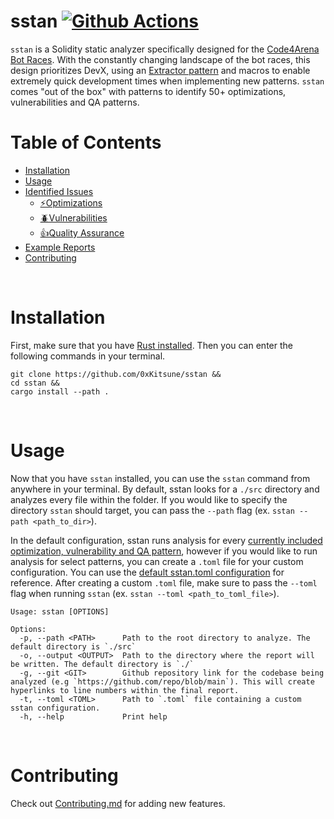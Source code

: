 # sstan [![Github Actions][gha-badge]][gha]
[gha]: https://github.com/0xKitsune/sstan/actions
[gha-badge]: https://github.com/0xKitsune/sstan/actions/workflows/ci.yml/badge.svg


`sstan` is a Solidity static analyzer specifically designed for the [Code4Arena Bot Races](). With the constantly changing landscape of the bot races, this design prioritizes DevX, using an [Extractor pattern]() and macros to enable extremely quick development times when implementing new patterns. `sstan` comes "out of the box" with patterns to identify 50+ optimizations, vulnerabilities and QA patterns.

# Table of Contents
- [Installation](#installation)
- [Usage](#usage)
- [Identified Issues](https://github.com/0xKitsune/sstan/tree/main/docs)
  - [⚡Optimizations](https://github.com/0xKitsune/sstan/blob/main/docs/identified-optimizations.md)
  - [🪲Vulnerabilities](https://github.com/0xKitsune/sstan/blob/main/docs/identified-vulnerabilities.md)
  - [👍Quality Assurance](https://github.com/0xKitsune/sstan/blob/main/docs/identified-quality-assurance.md)
- [Example Reports](https://github.com/0xKitsune/sstan-reports)
- [Contributing](#contributing)


&nbsp;
# Installation
First, make sure that you have [Rust installed](https://www.rust-lang.org/tools/install). Then you can enter the following commands in your terminal.

```
git clone https://github.com/0xKitsune/sstan &&
cd sstan &&
cargo install --path .
```

&nbsp;
# Usage
Now that you have `sstan` installed, you can use the `sstan` command from anywhere in your terminal. By default, sstan looks for a `./src` directory and analyzes every file within the folder. If you would like to specify the directory `sstan` should target, you can pass the `--path` flag (ex. `sstan --path <path_to_dir>`). 

In the default configuration, sstan runs analysis for every [currently included optimization, vulnerability and QA pattern](https://github.com/0xKitsune/sstan#currently-identified-optimizations-vulnerabilities-and-qa), however if you would like to run analysis for select patterns, you can create a `.toml` file for your custom configuration.  You can use the [default sstan.toml configuration](https://github.com/0xKitsune/sstan/blob/main/sstan.toml) for reference. After creating a custom `.toml` file, make sure to pass the `--toml` flag when running `sstan` (ex. `sstan --toml <path_to_toml_file>`).

```
Usage: sstan [OPTIONS]

Options:
  -p, --path <PATH>      Path to the root directory to analyze. The default directory is `./src`
  -o, --output <OUTPUT>  Path to the directory where the report will be written. The default directory is `./`
  -g, --git <GIT>        Github repository link for the codebase being analyzed (e.g `https://github.com/repo/blob/main`). This will create hyperlinks to line numbers within the final report.
  -t, --toml <TOML>      Path to `.toml` file containing a custom sstan configuration.
  -h, --help             Print help
```

&nbsp;
# Contributing
Check out [Contributing.md](https://github.com/0xKitsune/sstan/blob/main/docs/Contributing.md) for adding new features.
